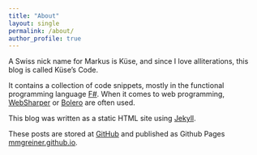 ```yaml
---
title: "About"
layout: single
permalink: /about/
author_profile: true
---
```


A Swiss nick name for Markus is Küse, and since I love alliterations, this blog is called Küse’s Code.

It contains a collection of code snippets, mostly in the functional programming language [F#]({{site.fsharp_link}}). When it comes to web programming, [WebSharper]({{site.websharper_link}}) or [Bolero]({{site.bolero_link}}) are often used.

This blog was written as a static HTML site using [Jekyll]({{site.jekyll_link}}).

These posts are stored at [GitHub](https://github.com/mmgreiner/mmgreiner.github.io) and published as Github Pages [mmgreiner.github.io](https://mmgreiner.github.io/).